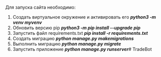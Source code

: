 Для запуска сайта необходимо:
1. Создать виртуальное окружение и активировать его ***python3 -m venv myvenv***
2. Обновить версию pip ***python3 -m pip install --upgrade pip***
3. Запустить файл requirements.txt ***pip install -r requirements.txt***
4. Создать миграцию ***python manage.py makemigrations***
5. Выполнить миграцию ***python manage.py migrate***
6. Запустить приложение ***python manage.py runserver***# TradeBot
